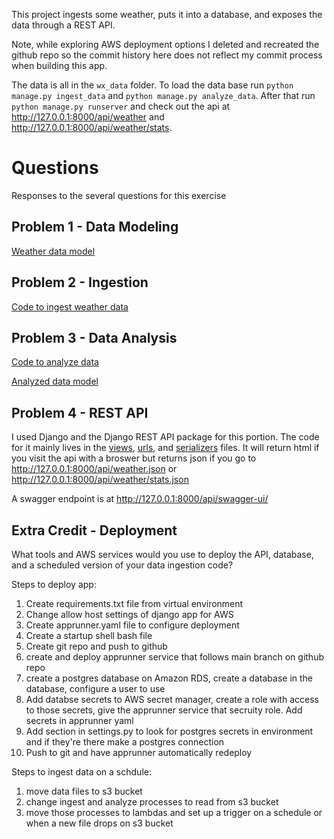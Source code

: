 This project ingests some weather, puts it into a database, and exposes the data through a REST API.

Note, while exploring AWS deployment options I deleted and recreated the github repo so the commit history here does not reflect my commit process when building this app.

The data is all in the `wx_data` folder. To load the data base run `python manage.py ingest_data` and `python manage.py analyze_data`. After that run `python manage.py runserver` and check out the api at  http://127.0.0.1:8000/api/weather and http://127.0.0.1:8000/api/weather/stats.

# Questions
Responses to the several questions for this exercise

## Problem 1 - Data Modeling

[Weather data model](weather/wxapi/models.py#L4) 

## Problem 2 - Ingestion

[Code to ingest weather data](weather/wxapi/management/commands/ingest_data.py) 

## Problem 3 - Data Analysis

[Code to analyze data](weather/wxapi/management/commands/analyze_data.py)

[Analyzed data model](weather/wxapi/models.py#L24)

## Problem 4 - REST API

I used Django and the Django REST API package for this portion. The code for it mainly lives in the [views](weather/wxapi/views.py), [urls](weather/wxapi/urls.py), and [serializers](weather/wxapi/serializers.py) files. It will return html if you visit the api with a broswer but returns json if you go to http://127.0.0.1:8000/api/weather.json or http://127.0.0.1:8000/api/weather/stats.json


A swagger endpoint is at http://127.0.0.1:8000/api/swagger-ui/ 

## Extra Credit - Deployment

What tools and AWS services would you use to deploy the API, database, and a scheduled version of your data ingestion code?

Steps to deploy app:
1. Create requirements.txt file from virtual environment
2. Change allow host settings of django app for AWS
3. Create apprunner.yaml file to configure deployment
4. Create a startup shell bash file
5. Create git repo and push to github
6. create and deploy apprunner service that follows main branch on github repo 
6. create a postgres database on Amazon RDS, create a database in the database, configure a user to use
7. Add databse secrets to AWS secret manager, create a role with access to those secrets, give the apprunner service that secruity role. Add secrets in apprunner yaml
8. Add section in settings.py to look for postgres secrets in environment and if they're there make a postgres connection
9. Push to git and have apprunner automatically redeploy

Steps to ingest data on a schdule:
1. move data files to s3 bucket 
2. change ingest and analyze processes to read from s3 bucket
3. move those processes to lambdas and set up a trigger on a schedule or when a new file drops on s3 bucket  